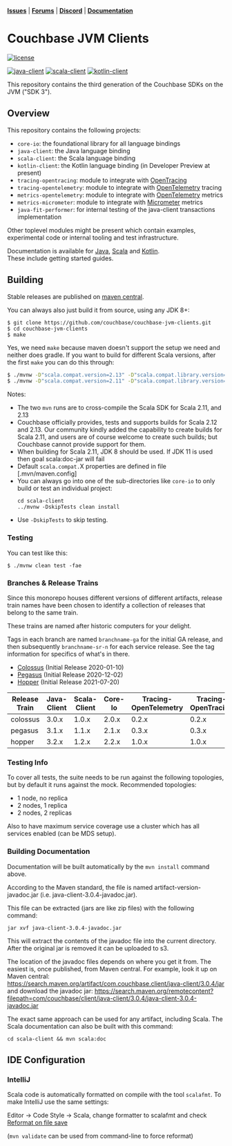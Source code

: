 [**Issues**](https://issues.couchbase.com)
| [**Forums**](https://forums.couchbase.com)
| [**Discord**](https://discord.com/invite/sQ5qbPZuTh)
| [**Documentation**](https://docs.couchbase.com/home/sdk.html)

# Couchbase JVM Clients

[![license](https://img.shields.io/github/license/couchbase/couchbase-jvm-clients?color=brightgreen)](https://opensource.org/licenses/Apache-2.0)

[![java-client](https://img.shields.io/maven-central/v/com.couchbase.client/java-client?color=brightgreen&label=java-client)](https://search.maven.org/artifact/com.couchbase.client/java-client)
[![scala-client](https://img.shields.io/maven-central/v/com.couchbase.client/scala-client_2.12?color=brightgreen&label=scala-client)](https://search.maven.org/artifact/com.couchbase.client/scala-client_2.12)
[![kotlin-client](https://img.shields.io/maven-central/v/com.couchbase.client/kotlin-client?color=brightgreen&label=kotlin-client)](https://search.maven.org/artifact/com.couchbase.client/kotlin-client)

This repository contains the third generation of the Couchbase SDKs on the JVM ("SDK 3").

## Overview

This repository contains the following projects:

 - `core-io`: the foundational library for all language bindings
 - `java-client`: the Java language binding
 - `scala-client`: the Scala language binding
 - `kotlin-client`: the Kotlin language binding (in Developer Preview at present)
 - `tracing-opentracing`: module to integrate with [OpenTracing](https://opentracing.io/)
 - `tracing-opentelemetry`: module to integrate with [OpenTelemetry](https://opentelemetry.io/) tracing
 - `metrics-opentelemetry`: module to integrate with [OpenTelemetry](https://opentelemetry.io/) metrics
 - `metrics-micrometer`: module to integrate with [Micrometer](https://micrometer.io/) metrics
 - `java-fit-performer`: for internal testing of the java-client transactions implementation

Other toplevel modules might be present which contain examples, experimental code or internal tooling and test infrastructure.

Documentation is available for [Java](https://docs.couchbase.com/java-sdk/current/hello-world/start-using-sdk.html), 
[Scala](https://docs.couchbase.com/scala-sdk/current/start-using-sdk.html)
and [Kotlin](https://docs.couchbase.com/kotlin-sdk/current/hello-world/overview.html).  
These include getting started guides.

## Building
Stable releases are published on [maven central](https://search.maven.org/search?q=com.couchbase.client).

You can always also just build it from source, using any JDK 8+:

```
$ git clone https://github.com/couchbase/couchbase-jvm-clients.git
$ cd couchbase-jvm-clients
$ make
```

Yes, we need `make` because maven doesn't support the setup we need and neither does gradle. If you
want to build for different Scala versions, after the first `make` you can do this through:

```sh
$ ./mvnw -D"scala.compat.version=2.13" -D"scala.compat.library.version=2.13.7" clean install
$ ./mvnw -D"scala.compat.version=2.11" -D"scala.compat.library.version=2.11.12" clean install
```

Notes:
+ The two `mvn` runs are to cross-compile the Scala SDK for Scala 2.11, and 2.13
+ Couchbase officially provides, tests and supports builds for Scala 2.12 and 2.13.
Our community kindly added the capability to create builds for Scala 2.11, and users are of course welcome to create such builds; but Couchbase cannot provide support for them.
+ When building for Scala 2.11, JDK 8 should be used. If JDK 11 is used then goal scala:doc-jar will fail
+ Default `scala.compat.`X properties are defined in file [.mvn/maven.config]
+ You can always go into one of the sub-directories like `core-io` to only build or test an
individual project:
    ```shell script
    cd scala-client
    ../mvnw -DskipTests clean install
    ```
+ Use `-DskipTests` to skip testing.

### Testing

You can test like this:

```shell script
$ ./mvnw clean test -fae
```

### Branches & Release Trains

Since this monorepo houses different versions of different artifacts, release train names have been chosen
to identify a collection of releases that belong to the same train.

These trains are named after historic computers for your delight.

Tags in each branch are named `branchname-ga` for the initial GA release, and then subsequently `branchname-sr-n` for
each service release. See the tag information for specifics of what's in there.

 - [Colossus](https://en.wikipedia.org/wiki/Colossus_computer) (Initial Release 2020-01-10)
 - [Pegasus](https://en.wikipedia.org/wiki/Ferranti_Pegasus) (Initial Release 2020-12-02)
 - [Hopper](https://en.wikipedia.org/wiki/Grace_Hopper) (Initial Release 2021-07-20)

| Release Train | Java-Client | Scala-Client | Core-Io | Tracing-OpenTelemetry | Tracing-OpenTracing | Metrics-OpenTelemetry | Metrics-Micrometer |
|---------------|-------------|--------------|---------|-----------------------|---------------------|-----------------------|--------------------|
| colossus      | 3.0.x       | 1.0.x        | 2.0.x   | 0.2.x                 | 0.2.x               | -                     | -                  |
| pegasus       | 3.1.x       | 1.1.x        | 2.1.x   | 0.3.x                 | 0.3.x               | 0.1.x                 | 0.1.x              |
| hopper        | 3.2.x       | 1.2.x        | 2.2.x   | 1.0.x                 | 1.0.x               | 0.2.x                 | 0.2.x              |

### Testing Info

To cover all tests, the suite needs to be run against the following topologies, but by default it
runs against the mock. Recommended topologies:

 - 1 node, no replica
 - 2 nodes, 1 replica
 - 2 nodes, 2 replicas

Also to have maximum service coverage use a cluster which has all services enabled (can be MDS setup).

### Building Documentation
Documentation will be built automatically by the `mvn install` command above.

According to the Maven standard, the file is named artifact-version-javadoc.jar (i.e. java-client-3.0.4-javadoc.jar).

This file can be extracted (jars are like zip files) with the following command:

```
jar xvf java-client-3.0.4-javadoc.jar
```

This will extract the contents of the javadoc file into the current directory. After the original jar is removed it can be uploaded to s3.

The location of the javadoc files depends on where you get it from. The easiest is, once published, from Maven central.
For example, look it up on Maven central: https://search.maven.org/artifact/com.couchbase.client/java-client/3.0.4/jar and download the javadoc jar: https://search.maven.org/remotecontent?filepath=com/couchbase/client/java-client/3.0.4/java-client-3.0.4-javadoc.jar

The exact same approach can be used for any artifact, including Scala.
The Scala documentation can also be built with this command:
```
cd scala-client && mvn scala:doc
```

## IDE Configuration

### IntelliJ
Scala code is automatically formatted on compile with the tool `scalafmt`.  To make IntelliJ use the same settings:

Editor -> Code Style -> Scala, change formatter to scalafmt
and check [Reformat on file save](https://scalameta.org/scalafmt/docs/installation.html#format-on-save)

(`mvn validate` can be used from command-line to force reformat)
